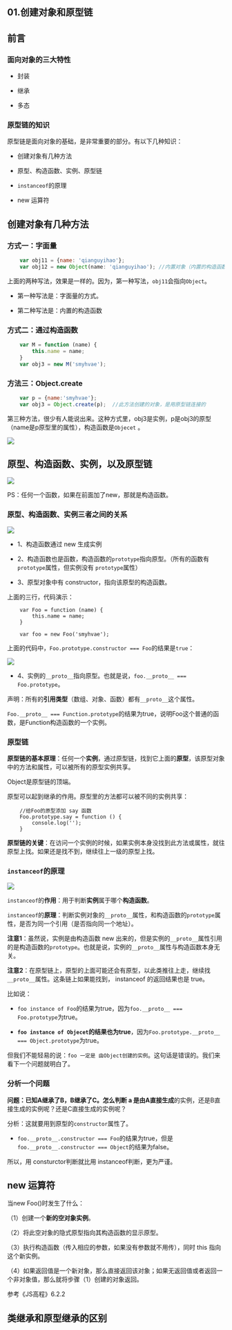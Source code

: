 ## 01.创建对象和原型链


## 前言

### 面向对象的三大特性

- 封装

- 继承

- 多态

### 原型链的知识


原型链是面向对象的基础，是非常重要的部分。有以下几种知识：

- 创建对象有几种方法

- 原型、构造函数、实例、原型链

- `instanceof`的原理

- new 运算符



## 创建对象有几种方法

### 方式一：字面量

```javascript
    var obj11 = {name: 'qianguyihao'};
    var obj12 = new Object(name: 'qianguyihao'); //内置对象（内置的构造函数）
```

上面的两种写法，效果是一样的。因为，第一种写法，`obj11`会指向`Object`。

- 第一种写法是：字面量的方式。

- 第二种写法是：内置的构造函数


### 方式二：通过构造函数


```javascript
    var M = function (name) {
        this.name = name;
    }
    var obj3 = new M('smyhvae');
```

### 方法三：Object.create

```javascript
    var p = {name:'smyhvae'};
    var obj3 = Object.create(p);  //此方法创建的对象，是用原型链连接的
```

第三种方法，很少有人能说出来。这种方式里，obj3是实例，p是obj3的原型（name是p原型里的属性），构造函数是`Objecet` 。

![](http://img.smyhvae.com/20180306_1633.png)


## 原型、构造函数、实例，以及原型链


![](http://img.smyhvae.com/20180306_1540.png)

PS：任何一个函数，如果在前面加了new，那就是构造函数。

### 原型、构造函数、实例三者之间的关系

![](http://img.smyhvae.com/20180306_2107.png)

- 1、构造函数通过 new 生成实例

- 2、构造函数也是函数，构造函数的`prototype`指向原型。（所有的函数有`prototype`属性，但实例没有 `prototype`属性）

- 3、原型对象中有 constructor，指向该原型的构造函数。

上面的三行，代码演示：

```
    var Foo = function (name) {
        this.name = name;
    }

    var foo = new Foo('smyhvae');
```

上面的代码中，`Foo.prototype.constructor === Foo`的结果是`true`：

![](http://img.smyhvae.com/20180306_2120.png)


- 4、实例的`__proto__`指向原型。也就是说，`foo.__proto__ === Foo.prototype`。

声明：所有的**引用类型**（数组、对象、函数）都有`__proto__`这个属性。

`Foo.__proto__ === Function.prototype`的结果为true，说明Foo这个普通的函数，是Function构造函数的一个实例。



### 原型链

**原型链的基本原理**：任何一个**实例**，通过原型链，找到它上面的**原型**，该原型对象中的方法和属性，可以被所有的原型实例共享。


Object是原型链的顶端。

原型可以起到继承的作用。原型里的方法都可以被不同的实例共享：

```
    //给Foo的原型添加 say 函数
    Foo.prototype.say = function () {
        console.log('');
    }
```

**原型链的关键**：在访问一个实例的时候，如果实例本身没找到此方法或属性，就往原型上找。如果还是找不到，继续往上一级的原型上找。


### `instanceof`的原理

![](http://img.smyhvae.com/20180306_2209.png)


`instanceof`的**作用**：用于判断**实例**属于哪个**构造函数**。

`instanceof`的**原理**：判断实例对象的`__proto__`属性，和构造函数的`prototype`属性，是否为同一个引用（是否指向同一个地址）。

**注意1**：虽然说，实例是由构造函数 new 出来的，但是实例的`__proto__`属性引用的是构造函数的`prototype`。也就是说，实例的`__proto__`属性与构造函数本身无关。

**注意2**：在原型链上，原型的上面可能还会有原型，以此类推往上走，继续找`__proto__`属性。这条链上如果能找到， instanceof 的返回结果也是 true。

比如说：

- `foo instance of Foo`的结果为true，因为`foo.__proto__ === Foo.prototype`为true。

- **`foo instance of Objecet`的结果也为true**，因为`Foo.prototype.__proto__ === Object.prototype`为true。


但我们不能轻易的说：`foo 一定是 由Object创建的实例`。这句话是错误的。我们来看下一个问题就明白了。

### 分析一个问题

**问题：**已知A继承了B，B继承了C。怎么判断 a 是由A**直接生成**的实例，还是B直接生成的实例呢？还是C直接生成的实例呢？

分析：这就要用到原型的`constructor`属性了。

- `foo.__proto__.constructor === Foo`的结果为true，但是 `foo.__proto__.constructor === Object`的结果为false。

所以，用 consturctor判断就比用 instanceof判断，更为严谨。


## new 运算符

当new Foo()时发生了什么：

（1）创建一个**新的空对象实例**。

（2）将此空对象的隐式原型指向其构造函数的显示原型。

（3）执行构造函数（传入相应的参数，如果没有参数就不用传），同时 this 指向这个新实例。

（4）如果返回值是一个新对象，那么直接返回该对象；如果无返回值或者返回一个非对象值，那么就将步骤（1）创建的对象返回。

参考《JS高程》6.2.2


## 类继承和原型继承的区别





```javascript





```





